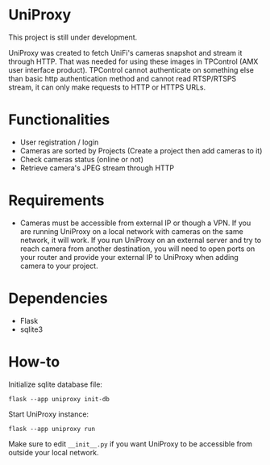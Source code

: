 # UniProxy
This project is still under development.

UniProxy was created to fetch UniFi's cameras snapshot and stream it through HTTP. That was needed for using these images in TPControl (AMX user interface product). TPControl cannot authenticate on something else than basic http authentication method and cannot read RTSP/RTSPS stream, it can only make requests to HTTP or HTTPS URLs.

# Functionalities
- User registration / login
- Cameras are sorted by Projects (Create a project then add cameras to it)
- Check cameras status (online or not)
- Retrieve camera's JPEG stream through HTTP

# Requirements
- Cameras must be accessible from external IP or though a VPN. If you are running UniProxy on a local network with cameras on the same network, it will work. If you run UniProxy on an external server and try to reach camera from another destination, you will need to open ports on your router and provide your external IP to UniProxy when adding camera to your project.

# Dependencies
- Flask
- sqlite3

# How-to
Initialize sqlite database file:
```
flask --app uniproxy init-db
```
Start UniProxy instance:
```
flask --app uniproxy run
```

Make sure to edit `__init__.py` if you want UniProxy to be accessible from outside your local network.
